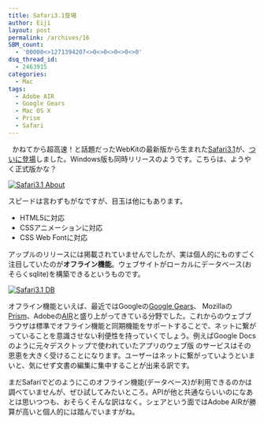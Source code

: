 ```yaml
---
title: Safari3.1登場
author: Eiji
layout: post
permalink: /archives/16
SBM_count:
  - '00000<>1271394207<>0<>0<>0<>0<>0'
dsq_thread_id:
  - 2463915
categories:
  - Mac
tags:
  - Adobe AIR
  - Google Gears
  - Mac OS X
  - Prism
  - Safari
---
```

<div class="wp_plus_one_button" style="margin: 0 8px 8px 0; float:left; "><g:plusone href="http://devlog.agektmr.com/archives/16" callback="wp_plus_one_handler"></g:plusone></div><p>かねてから超高速！と話題だったWebKitの最新版から生まれた<a href="http://www.apple.com/jp/safari/" target="_blank">Safari3.1</a>が、<a href="http://www.apple.com/jp/news/2008/mar/18safari.html" target="_blank">ついに登場</a>しました。Windows版も同時リリースのようです。こちらは、ようやく正式版かな？</p>
<p><a href="http://devlog.agektmr.com/wp-content/uploads/2008/03/safari31.jpg" title="Safari3.1 About"><img src="http://devlog.agektmr.com/wp-content/uploads/2008/03/safari31.jpg" alt="Safari3.1 About" /></a></p>
<p>スピードは言わずもがなですが、目玉は他にもあります。</p>
<ul>
<li>HTML5に対応</li>
<li>CSSアニメーションに対応</li>
<li>CSS Web Fontに対応</li>
</ul>
<p>アップルのリリースには掲載されていませんでしたが、実は個人的にものすごく注目していたのが<strong>オフライン機能</strong>。ウェブサイトがローカルにデータベース(おそらくsqlite)を構築できるというものです。</p>
<p><a href="http://devlog.agektmr.com/wp-content/uploads/2008/03/safari31_db.jpg" title="Safari3.1 DB"><img src="http://devlog.agektmr.com/wp-content/uploads/2008/03/safari31_db.jpg" alt="Safari3.1 DB" /></a></p>
<p>オフライン機能といえば、最近ではGoogleの<a href="http://gears.google.com/" target="_blank">Google Gears</a>、 Mozillaの<a href="http://labs.mozilla.com/2007/10/prism/" target="_blank">Prism</a>、Adobeの<a href="http://www.adobe.com/products/air/" target="_blank">AIR</a>と盛り上がってきている分野でした。これからのウェブブラウザは標準でオフライン機能と同期機能をサポートすることで、ネットに繋がっていることを意識させない利便性を持っていくでしょう。例えばGoogle Docsのように元々デスクトップで使われていたアプリのウェブ版 のサービスはその恩恵を大きく受けることになります。ユーザーはネットに繋がっていようといまいと、気にせず文書の編集に集中することが出来る訳です。</p>
<p>まだSafariでどのようにこのオフライン機能(データベース)が利用できるのかは調べていませんが、ぜひ試してみたいところ。APIが他と共通ならいいのになあとは思いつつも、おそらくそんな訳はなく。シェアという面ではAdobe AIRが勝算が高いと個人的には踏んでいますがね。</p>
